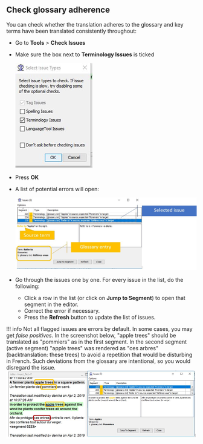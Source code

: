 ## Check glossary adherence

You can check whether the translation adheres to the glossary and key terms have been translated consistently throughout:

* Go to **Tools** > **Check Issues**
* Make sure the box next to **Terminology Issues** is ticked

   ![](../_assets/img/35_terminology_issues.jpg)

* Press **OK**
* A list of potential errors will open:

   ![](../_assets/img/36_error_report_terminology.jpg)

* Go through the issues one by one. For every issue in the list, do the following:

   * Click a row in the list (or click on **Jump to Segment**) to open that segment in the editor.
   * Correct the error if necessary.
   * Press the **Refresh** button to update the list of issues.

!!! info
    Not all flagged issues are errors by default. In some cases, you may get _false positives_. In the screenshot below, "apple trees" should be translated as "pommiers" as in the first segment. In the second segment (active segment) "apple trees" was rendered as "ces arbres" (backtranslation: these trees) to avoid a repetition that would be disturbing in French. Such deviations from the glossary are intentional, so you would disregard the issue.
    ![](../_assets/img/37_false_positive.jpg)